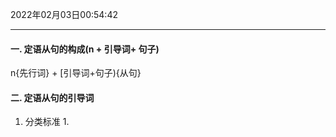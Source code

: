  2022年02月03日00:54:42

----

#### 一. 定语从句的构成(n + 引导词+ 句子)

n{先行词} + [引导词+句子){从句}

#### 二. 定语从句的引导词

1.   分类标准
     1.   




